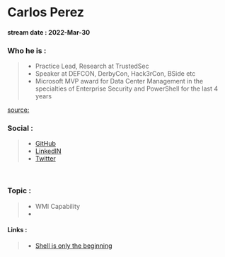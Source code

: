 # Carlos Perez
#### stream date : 2022-Mar-30

### Who he is :

> - Practice Lead, Research at TrustedSec
> - Speaker at DEFCON, DerbyCon, Hack3rCon, BSide etc
> - Microsoft MVP award for Data Center Management in the specialties of Enterprise Security and PowerShell for the last 4 years

[source:](trustedsec.com/team/carlos-perez/)

### Social :
> - [GitHub](https://github.com/darkoperator)<br>
> - [LinkedIN](https://www.linkedin.com/in/carlos-perez-a146b917/)<br>
> - [Twitter ](https://twitter.com/Carlos_Perez)
 <br>

 ### Topic : 
> - WMI Capability
> - 


#### Links :

> - [Shell is only the beginning](https://www.darkoperator.com/blog/2022/3/27/tracking-wmi-activity-with-psgumshoe)







